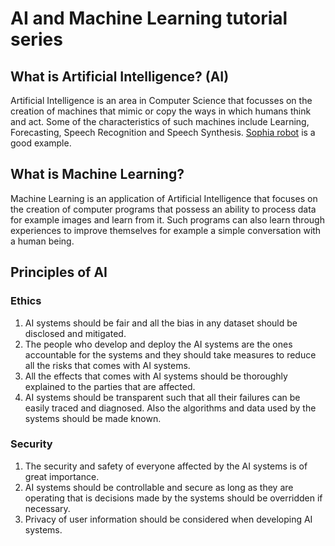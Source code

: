 # AI and Machine Learning tutorial series
## What is Artificial Intelligence? (AI)
Artificial Intelligence is an area in Computer Science that focusses on the creation of machines that mimic or copy the ways in which humans think and act. Some of the characteristics of such machines include Learning, Forecasting, Speech Recognition and Speech Synthesis. [Sophia robot](https://www.hansonrobotics.com/sophia/) is a good example. 
## What is Machine Learning?
Machine Learning is an application of Artificial Intelligence that focuses on the creation of computer programs that possess an ability to process data for example images and learn from it. Such programs can also learn through experiences to improve themselves for example a simple conversation with a human being.
## Principles of AI
### Ethics
1. AI systems should be fair and all the bias in any dataset should be disclosed and mitigated.
2. The people who develop and deploy the AI systems are the ones accountable for the systems and they should take measures to reduce all the risks that comes with AI systems.
3. All the effects that comes with AI systems should be thoroughly explained to the parties that are affected.
4. AI systems should be transparent such that all their failures can be easily traced and diagnosed. Also the algorithms and data used by the systems should be made known.
### Security
1. The security and safety of everyone affected by the AI systems is of great importance.
2. AI systems should be controllable and secure as long as they are operating that is decisions made by the systems should be overridden if necessary.
3. Privacy of user information should be considered when developing AI systems.

